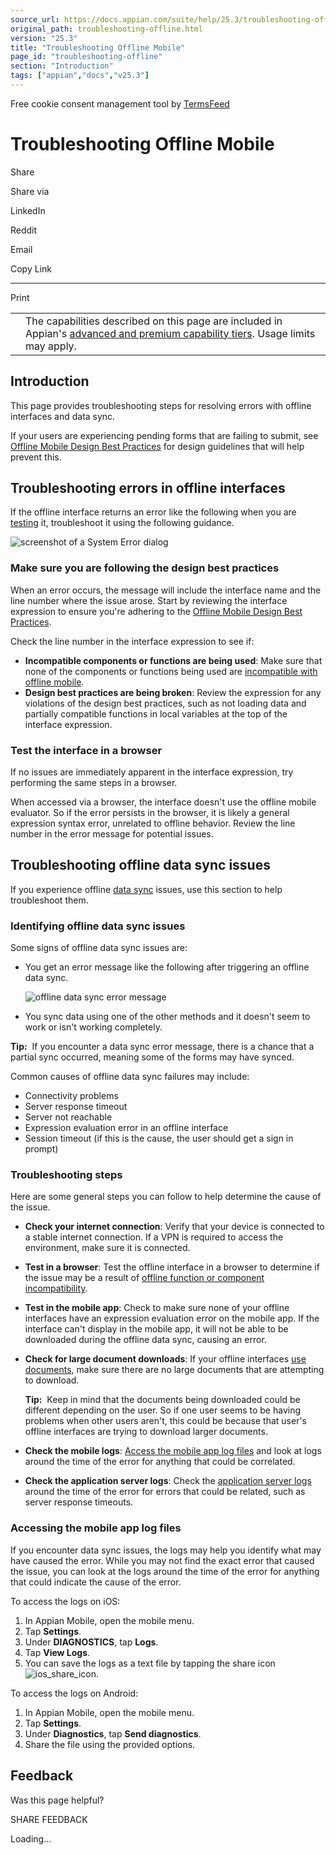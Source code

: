 ```yaml
---
source_url: https://docs.appian.com/suite/help/25.3/troubleshooting-offline.html
original_path: troubleshooting-offline.html
version: "25.3"
title: "Troubleshooting Offline Mobile"
page_id: "troubleshooting-offline"
section: "Introduction"
tags: ["appian","docs","v25.3"]
---
```



Free cookie consent management tool by [TermsFeed](https://www.termsfeed.com/)

# Troubleshooting Offline Mobile

Share

Share via

LinkedIn

Reddit

Email

Copy Link

* * *

Print

<table><tbody><tr><td><i class="fa fa-info-circle" aria-hidden="true"></i></td><td>The capabilities described on this page are included in Appian's <a href="/suite/help/25.3/Appian_Tiers.html">advanced and premium capability tiers</a>. Usage limits may apply.</td></tr></tbody></table>

## Introduction

This page provides troubleshooting steps for resolving errors with offline interfaces and data sync.

If your users are experiencing pending forms that are failing to submit, see [Offline Mobile Design Best Practices](offline-mobile-design-best-practices.html#avoiding-pending-offline-forms-submission-failures) for design guidelines that will help prevent this.

## Troubleshooting errors in offline interfaces

If the offline interface returns an error like the following when you are [testing](testing-offline-actions-and-tasks.html) it, troubleshoot it using the following guidance.

![screenshot of a System Error dialog](images/offline_mobile_system_error_offline_mobile.png)

### Make sure you are following the design best practices

When an error occurs, the message will include the interface name and the line number where the issue arose. Start by reviewing the interface expression to ensure you're adhering to the [Offline Mobile Design Best Practices](offline-mobile-design-best-practices.html).

Check the line number in the interface expression to see if:

-   **Incompatible components or functions are being used**: Make sure that none of the components or functions being used are [incompatible with offline mobile](offline-mobile-design-best-practices.html#dont-use-incompatible-functions-and-components).
-   **Design best practices are being broken**: Review the expression for any violations of the design best practices, such as not loading data and partially compatible functions in local variables at the top of the interface expression.

### Test the interface in a browser

If no issues are immediately apparent in the interface expression, try performing the same steps in a browser.

When accessed via a browser, the interface doesn't use the offline mobile evaluator. So if the error persists in the browser, it is likely a general expression syntax error, unrelated to offline behavior. Review the line number in the error message for potential issues.

## Troubleshooting offline data sync issues

If you experience offline [data sync](how-offline-mobile-works.html#syncing-data-for-offline-use) issues, use this section to help troubleshoot them.

### Identifying offline data sync issues

Some signs of offline data sync issues are:

-   You get an error message like the following after triggering an offline data sync.

    ![offline data sync error message](images/offline_data_sync_error.png)

-   You sync data using one of the other methods and it doesn't seem to work or isn't working completely.

**Tip:**  If you encounter a data sync error message, there is a chance that a partial sync occurred, meaning some of the forms may have synced.

Common causes of offline data sync failures may include:

-   Connectivity problems
-   Server response timeout
-   Server not reachable
-   Expression evaluation error in an offline interface
-   Session timeout (if this is the cause, the user should get a sign in prompt)

### Troubleshooting steps

Here are some general steps you can follow to help determine the cause of the issue.

-   **Check your internet connection**: Verify that your device is connected to a stable internet connection. If a VPN is required to access the environment, make sure it is connected.
-   **Test in a browser**: Test the offline interface in a browser to determine if the issue may be a result of [offline function or component incompatibility](offline-mobile-design-best-practices.html#determining-function-and-component-compatibility).
-   **Test in the mobile app**: Check to make sure none of your offline interfaces have an expression evaluation error on the mobile app. If the interface can't display in the mobile app, it will not be able to be downloaded during the offline data sync, causing an error.
-   **Check for large document downloads**: If your offline interfaces [use documents](offline-mobile-design-best-practices.html#working-with-documents), make sure there are no large documents that are attempting to download.

    **Tip:**  Keep in mind that the documents being downloaded could be different depending on the user. So if one user seems to be having problems when other users aren't, this could be because that user's offline interfaces are trying to download larger documents.

-   **Check the mobile logs**: [Access the mobile app log files](#accessing-the-mobile-app-log-files) and look at logs around the time of the error for anything that could be correlated.
-   **Check the application server logs**: Check the [application server logs](Logging.html#application-server) around the time of the error for errors that could be related, such as server response timeouts.

### Accessing the mobile app log files

If you encounter data sync issues, the logs may help you identify what may have caused the error. While you may not find the exact error that caused the issue, you can look at the logs around the time of the error for anything that could indicate the cause of the error.

To access the logs on iOS:

1.  In Appian Mobile, open the mobile menu.
2.  Tap **Settings**.
3.  Under **DIAGNOSTICS**, tap **Logs**.
4.  Tap **View Logs**.
5.  You can save the logs as a text file by tapping the share icon ![ios_share_icon](images/ios_share_icon.png).

To access the logs on Android:

1.  In Appian Mobile, open the mobile menu.
2.  Tap **Settings**.
3.  Under **Diagnostics**, tap **Send diagnostics**.
4.  Share the file using the provided options.

## Feedback

Was this page helpful?

SHARE FEEDBACK

Loading...